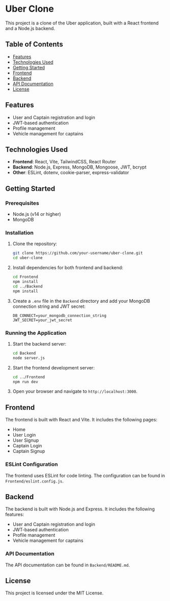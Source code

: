 # Uber Clone

This project is a clone of the Uber application, built with a React frontend and a Node.js backend.

## Table of Contents

- [Features](#features)
- [Technologies Used](#technologies-used)
- [Getting Started](#getting-started)
- [Frontend](#frontend)
- [Backend](#backend)
- [API Documentation](#api-documentation)
- [License](#license)

## Features

- User and Captain registration and login
- JWT-based authentication
- Profile management
- Vehicle management for captains

## Technologies Used

- **Frontend**: React, Vite, TailwindCSS, React Router
- **Backend**: Node.js, Express, MongoDB, Mongoose, JWT, bcrypt
- **Other**: ESLint, dotenv, cookie-parser, express-validator

## Getting Started

### Prerequisites

- Node.js (v14 or higher)
- MongoDB

### Installation

1. Clone the repository:
    ```sh
    git clone https://github.com/your-username/uber-clone.git
    cd uber-clone
    ```

2. Install dependencies for both frontend and backend:
    ```sh
    cd Frontend
    npm install
    cd ../Backend
    npm install
    ```

3. Create a `.env` file in the `Backend` directory and add your MongoDB connection string and JWT secret:
    ```env
    DB_CONNECT=your_mongodb_connection_string
    JWT_SECRET=your_jwt_secret
    ```

### Running the Application

1. Start the backend server:
    ```sh
    cd Backend
    node server.js
    ```

2. Start the frontend development server:
    ```sh
    cd ../Frontend
    npm run dev
    ```

3. Open your browser and navigate to `http://localhost:3000`.

## Frontend

The frontend is built with React and Vite. It includes the following pages:

- Home
- User Login
- User Signup
- Captain Login
- Captain Signup

### ESLint Configuration

The frontend uses ESLint for code linting. The configuration can be found in `Frontend/eslint.config.js`.

## Backend

The backend is built with Node.js and Express. It includes the following features:

- User and Captain registration and login
- JWT-based authentication
- Profile management
- Vehicle management for captains

### API Documentation

The API documentation can be found in `Backend/README.md`.

## License

This project is licensed under the MIT License.